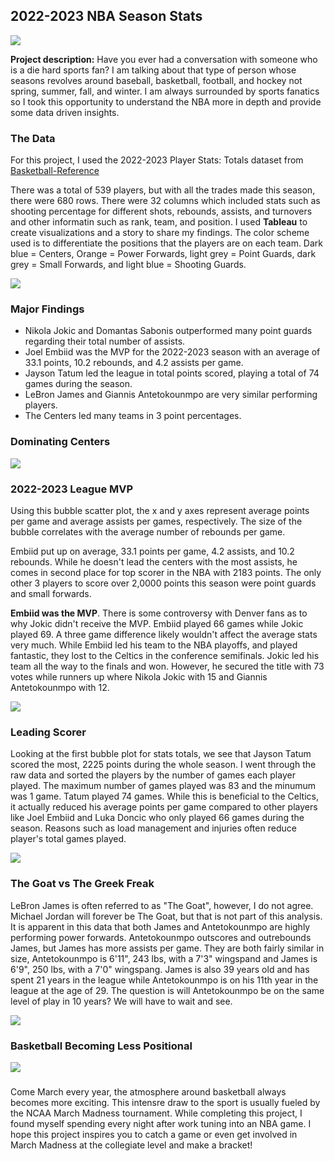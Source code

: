 ## 2022-2023 NBA Season Stats

<img src="images/NBAC.png?raw=true"/>

**Project description:** Have you ever had a conversation with someone who is a die hard sports fan? I am talking about that type of person whose seasons revolves around baseball, basketball, football, and hockey not spring, summer, fall, and winter. I am always surrounded by sports fanatics so I took this opportunity to understand the NBA more in depth and provide some data driven insights. 

### The Data

For this project, I used the 2022-2023 Player Stats: Totals dataset from [Basketball-Reference](https://www.basketball-reference.com/leagues/NBA_2023_totals.html)

There was a total of 539 players, but with all the trades made this season, there were 680 rows. There were 32 columns which included stats such as shooting percentage for different shots, rebounds, assists, and turnovers and other informatin such as rank, team, and position. I used **Tableau** to create visualizations and a story to share my findings. The color scheme used is to differentiate the positions that the players are on each team. Dark blue = Centers, Orange = Power Forwards, light grey = Point Guards, dark grey = Small Forwards, and light blue = Shooting Guards. 

<img src="images/Legend.png?raw=true"/>

### Major Findings

- Nikola Jokic and Domantas Sabonis outperformed many point guards regarding their total number of assists.
- Joel Embiid was the MVP for the 2022-2023 season with an average of 33.1 points, 10.2 rebounds, and 4.2 assists per game.
- Jayson Tatum led the league in total points scored, playing a total of 74 games during the season.
- LeBron James and Giannis Antetokounmpo are very similar performing players.
- The Centers led many teams in 3 point percentages.

### Dominating Centers

<img src="images/Assists.png?raw=true"/>

### 2022-2023 League MVP

Using this bubble scatter plot, the x and y axes represent average points per game and average assists per games, respectively. The size of the bubble correlates with the average number of rebounds per game. 

Embiid put up on average, 33.1 points per game, 4.2 assists, and 10.2 rebounds. While he doesn't lead the centers with the most assists, he comes in second place for top scorer in the NBA with 2183 points. The only other 3 players to score over 2,0000 points this season were point guards and small forwards. 

**Embiid was the MVP**. There is some controversy with Denver fans as to why Jokic didn't receive the MVP. Embiid played 66 games while Jokic played 69. A three game difference likely wouldn't affect the average stats very much. While Embiid led his team to the NBA playoffs, and played fantastic, they lost to the Celtics in the conference semifinals. Jokic led his team all the way to the finals and won. However, he secured the title with 73 votes while runners up where Nikola Jokic with 15 and Giannis Antetokounmpo with 12.

<img src="images/BubbleA.png?raw=true"/>

### Leading Scorer

Looking at the first bubble plot for stats totals, we see that Jayson Tatum scored the most, 2225 points during the whole season. I went through the raw data and sorted the players by the number of games each player played. The maximum number of games played was 83 and the minumum was 1 game. Tatum played 74 games. While this is beneficial to the Celtics, it actually reduced his average points per game compared to other players like Joel Embiid and Luka Doncic who only played 66 games during the season. Reasons such as load management and injuries often reduce player's total games played. 

<img src="images/Lscorers.png?raw=true"/>

### The Goat vs The Greek Freak

LeBron James is often referred to as "The Goat", however, I do not agree. Michael Jordan will forever be The Goat, but that is not part of this analysis. It is apparent in this data that both James and Antetokounmpo are highly performing power forwards. Antetokounmpo outscores and outrebounds James, but James has more assists per game. They are both fairly similar in size, Antetokounmpo is 6'11", 243 lbs, with a 7'3" wingspand and James is 6'9", 250 lbs, with a 7'0" wingspang. James is also 39 years old and has spent 21 years in the league while Antetokounmpo is on his 11th year in the league at the age of 29. The question is will Antetokounmpo be on the same level of play in 10 years? We will have to wait and see. 

<img src="images/BubbleA.png?raw=true"/>

### Basketball Becoming Less Positional

<img src="images/3pt.png?raw=true"/>

### 
Come March every year, the atmosphere around basketball always becomes more exciting. This intensre draw to the sport is usually fueled by the NCAA March Madness tournament. While completing this project, I found myself spending every night after work tuning into an NBA game. I hope this project inspires you to catch a game or even get involved in March Madness at the collegiate level and make a bracket!
